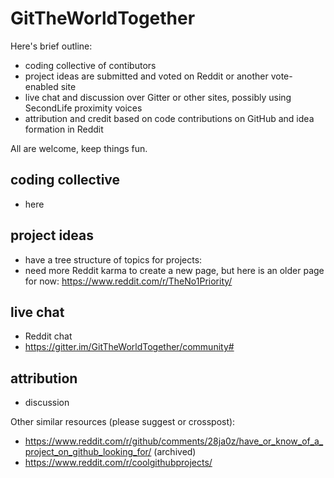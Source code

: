 # GitTheWorldTogether

Here's brief outline:
* coding collective of contibutors
* project ideas are submitted and voted on Reddit or another vote-enabled site
* live chat and discussion over Gitter or other sites, possibly using SecondLife proximity voices
* attribution and credit based on code contributions on GitHub and idea formation in Reddit

All are welcome, keep things fun.


## coding collective
* here

## project ideas
* have a tree structure of topics for projects: 
* need more Reddit karma to create a new page, but here is an older page for now:
    https://www.reddit.com/r/TheNo1Priority/

## live chat
* Reddit chat
* https://gitter.im/GitTheWorldTogether/community#

## attribution
* discussion


Other similar resources (please suggest or crosspost):
* https://www.reddit.com/r/github/comments/28ja0z/have_or_know_of_a_project_on_github_looking_for/ (archived)
* https://www.reddit.com/r/coolgithubprojects/
